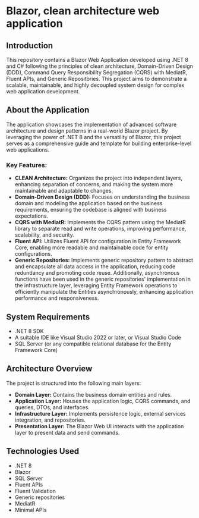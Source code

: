 # Blazor, clean architecture web application

## Introduction

This repository contains a Blazor Web Application developed using .NET 8 and C# following the principles of clean architecture, Domain-Driven Design (DDD), Command Query Responsibility Segregation (CQRS) with MediatR, Fluent APIs, and Generic Repositories. This project aims to demonstrate a scalable, maintainable, and highly decoupled system design for complex web application development.

## About the Application

The application showcases the implementation of advanced software architecture and design patterns in a real-world Blazor project. By leveraging the power of .NET 8 and the versatility of Blazor, this project serves as a comprehensive guide and template for building enterprise-level web applications.

### Key Features:

- **CLEAN Architecture:** Organizes the project into independent layers, enhancing separation of concerns, and making the system more maintainable and adaptable to changes.
- **Domain-Driven Design (DDD):** Focuses on understanding the business domain and modeling the application based on the business requirements, ensuring the codebase is aligned with business expectations.
- **CQRS with MediatR:** Implements the CQRS pattern using the MediatR library to separate read and write operations, improving performance, scalability, and security.
- **Fluent API:** Utilizes Fluent API for configuration in Entity Framework Core, enabling more readable and maintainable code for entity configurations.
- **Generic Repositories:** Implements generic repository pattern to abstract and encapsulate all data access in the application, reducing code redundancy and promoting code reuse. Additionally, asynchronous functions have been used in the generic repositories' implementation in the infrastructure layer, leveraging Entity Framework operations to efficiently manipulate the Entities asynchronously, enhancing application performance and responsiveness.

## System Requirements

- .NET 8 SDK
- A suitable IDE like Visual Studio 2022 or later, or Visual Studio Code
- SQL Server (or any compatible relational database for the Entity Framework Core)

## Architecture Overview

The project is structured into the following main layers:

- **Domain Layer:** Contains the business domain entities and rules.
- **Application Layer:** Houses the application logic, CQRS commands, and queries, DTOs, and interfaces.
- **Infrastructure Layer:** Implements persistence logic, external services integration, and repositories.
- **Presentation Layer:** The Blazor Web UI interacts with the application layer to present data and send commands.

## Technologies Used

- .NET 8
- Blazor
- SQL Server
- Fluent APIs
- Fluent Validation
- Generic repositories
- MediatR
- Minimal APIs
